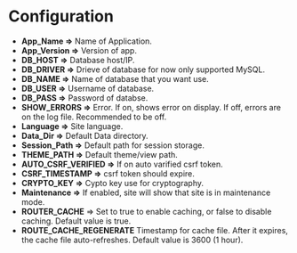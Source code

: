 # Configuration

- **App_Name =>** Name of Application.
- **App_Version =>** Version of app.
- **DB_HOST =>** Database host/IP.
- **DB_DRIVER =>** Drieve of database for now only supported MySQL.
- **DB_NAME =>** Name of database that you want use.
- **DB_USER =>** Username of database.
- **DB_PASS =>** Password of databse.
- **SHOW_ERRORS =>** Error. If on, shows error on display. If off, errors are on the log file. Recommended to be off.
- **Language =>** Site language.
- **Data_Dir =>** Default Data directory.
- **Session_Path =>** Default path for session storage.
- **THEME_PATH =>** Default theme/view path.
- **AUTO_CSRF_VERIFIED =>** If on auto varified csrf token.
- **CSRF_TIMESTAMP =>** csrf token should expire.
- **CRYPTO_KEY =>** Cypto key use for cryptography.
- **Maintenance =>** If enabled, site will show that site is in maintenance mode.
- **ROUTER_CACHE** => Set to true to enable caching, or false to disable caching. Default value is true.
- **ROUTE_CACHE_REGENERATE** Timestamp for cache file. After it expires, the cache file auto-refreshes. Default value is 3600 (1 hour).
